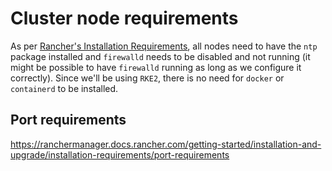 # Cluster node requirements

As per [Rancher's Installation Requirements](https://ranchermanager.docs.rancher.com/pages-for-subheaders/installation-requirements#operating-systems-and-container-runtime-requirements), all nodes need to have the `ntp` package installed and `firewalld` needs to be disabled and not running (it might be possible to have `firewalld` running as long as we configure it correctly). Since we'll be using `RKE2`, there is no need for `docker` or `containerd` to be installed.

## Port requirements

https://ranchermanager.docs.rancher.com/getting-started/installation-and-upgrade/installation-requirements/port-requirements